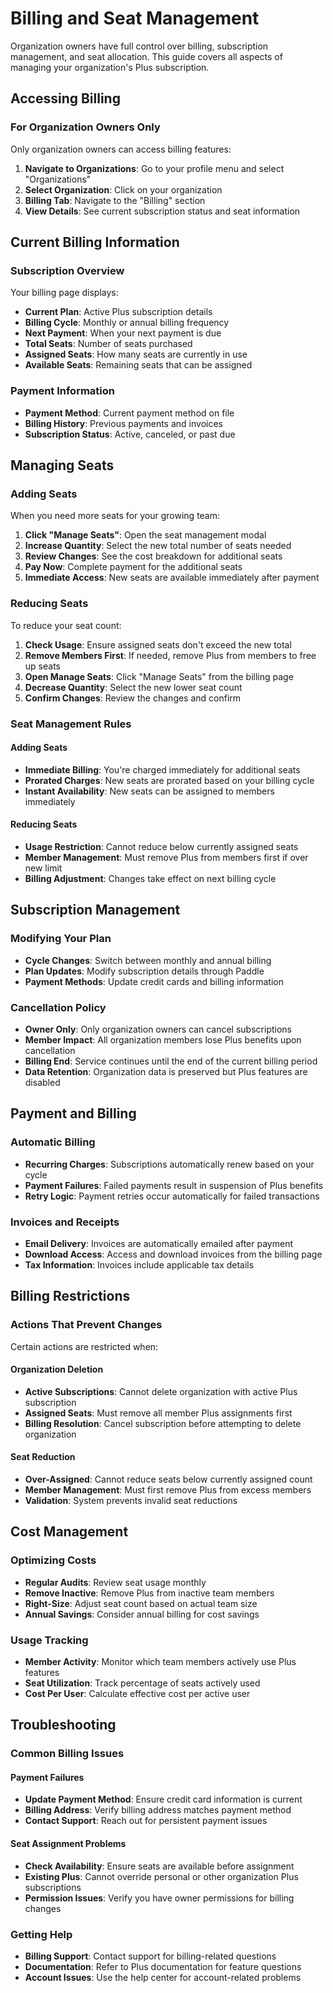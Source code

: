 # Billing and Seat Management

Organization owners have full control over billing, subscription management, and seat allocation. This guide covers all aspects of managing your organization's Plus subscription.

## Accessing Billing

### For Organization Owners Only
Only organization owners can access billing features:

1. **Navigate to Organizations**: Go to your profile menu and select "Organizations"
2. **Select Organization**: Click on your organization
3. **Billing Tab**: Navigate to the "Billing" section
4. **View Details**: See current subscription status and seat information

## Current Billing Information

### Subscription Overview
Your billing page displays:

- **Current Plan**: Active Plus subscription details
- **Billing Cycle**: Monthly or annual billing frequency
- **Next Payment**: When your next payment is due
- **Total Seats**: Number of seats purchased
- **Assigned Seats**: How many seats are currently in use
- **Available Seats**: Remaining seats that can be assigned

### Payment Information
- **Payment Method**: Current payment method on file
- **Billing History**: Previous payments and invoices
- **Subscription Status**: Active, canceled, or past due

## Managing Seats

### Adding Seats

When you need more seats for your growing team:

1. **Click "Manage Seats"**: Open the seat management modal
2. **Increase Quantity**: Select the new total number of seats needed
3. **Review Changes**: See the cost breakdown for additional seats
4. **Pay Now**: Complete payment for the additional seats
5. **Immediate Access**: New seats are available immediately after payment

### Reducing Seats

To reduce your seat count:

1. **Check Usage**: Ensure assigned seats don't exceed the new total
2. **Remove Members First**: If needed, remove Plus from members to free up seats
3. **Open Manage Seats**: Click "Manage Seats" from the billing page
4. **Decrease Quantity**: Select the new lower seat count
5. **Confirm Changes**: Review the changes and confirm

### Seat Management Rules

#### Adding Seats
- **Immediate Billing**: You're charged immediately for additional seats
- **Prorated Charges**: New seats are prorated based on your billing cycle
- **Instant Availability**: New seats can be assigned to members immediately

#### Reducing Seats
- **Usage Restriction**: Cannot reduce below currently assigned seats
- **Member Management**: Must remove Plus from members first if over new limit
- **Billing Adjustment**: Changes take effect on next billing cycle

## Subscription Management

### Modifying Your Plan
- **Cycle Changes**: Switch between monthly and annual billing
- **Plan Updates**: Modify subscription details through Paddle
- **Payment Methods**: Update credit cards and billing information

### Cancellation Policy
- **Owner Only**: Only organization owners can cancel subscriptions
- **Member Impact**: All organization members lose Plus benefits upon cancellation
- **Billing End**: Service continues until the end of the current billing period
- **Data Retention**: Organization data is preserved but Plus features are disabled

## Payment and Billing

### Automatic Billing
- **Recurring Charges**: Subscriptions automatically renew based on your cycle
- **Payment Failures**: Failed payments result in suspension of Plus benefits
- **Retry Logic**: Payment retries occur automatically for failed transactions

### Invoices and Receipts
- **Email Delivery**: Invoices are automatically emailed after payment
- **Download Access**: Access and download invoices from the billing page
- **Tax Information**: Invoices include applicable tax details

## Billing Restrictions

### Actions That Prevent Changes

Certain actions are restricted when:

#### Organization Deletion
- **Active Subscriptions**: Cannot delete organization with active Plus subscription
- **Assigned Seats**: Must remove all member Plus assignments first
- **Billing Resolution**: Cancel subscription before attempting to delete organization

#### Seat Reduction
- **Over-Assigned**: Cannot reduce seats below currently assigned count
- **Member Management**: Must first remove Plus from excess members
- **Validation**: System prevents invalid seat reductions

## Cost Management

### Optimizing Costs
- **Regular Audits**: Review seat usage monthly
- **Remove Inactive**: Remove Plus from inactive team members
- **Right-Size**: Adjust seat count based on actual team size
- **Annual Savings**: Consider annual billing for cost savings

### Usage Tracking
- **Member Activity**: Monitor which team members actively use Plus features
- **Seat Utilization**: Track percentage of seats actively used
- **Cost Per User**: Calculate effective cost per active user

## Troubleshooting

### Common Billing Issues

#### Payment Failures
- **Update Payment Method**: Ensure credit card information is current
- **Billing Address**: Verify billing address matches payment method
- **Contact Support**: Reach out for persistent payment issues

#### Seat Assignment Problems
- **Check Availability**: Ensure seats are available before assignment
- **Existing Plus**: Cannot override personal or other organization Plus subscriptions
- **Permission Issues**: Verify you have owner permissions for billing changes

### Getting Help
- **Billing Support**: Contact support for billing-related questions
- **Documentation**: Refer to Plus documentation for feature questions
- **Account Issues**: Use the help center for account-related problems